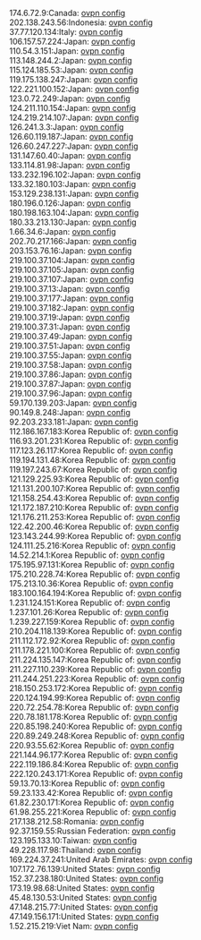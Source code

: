 174.6.72.9:Canada: [ovpn config](vpn/174_6_72_9.ovpn)  
202.138.243.56:Indonesia: [ovpn config](vpn/202_138_243_56.ovpn)  
37.77.120.134:Italy: [ovpn config](vpn/37_77_120_134.ovpn)  
106.157.57.224:Japan: [ovpn config](vpn/106_157_57_224.ovpn)  
110.54.3.151:Japan: [ovpn config](vpn/110_54_3_151.ovpn)  
113.148.244.2:Japan: [ovpn config](vpn/113_148_244_2.ovpn)  
115.124.185.53:Japan: [ovpn config](vpn/115_124_185_53.ovpn)  
119.175.138.247:Japan: [ovpn config](vpn/119_175_138_247.ovpn)  
122.221.100.152:Japan: [ovpn config](vpn/122_221_100_152.ovpn)  
123.0.72.249:Japan: [ovpn config](vpn/123_0_72_249.ovpn)  
124.211.110.154:Japan: [ovpn config](vpn/124_211_110_154.ovpn)  
124.219.214.107:Japan: [ovpn config](vpn/124_219_214_107.ovpn)  
126.241.3.3:Japan: [ovpn config](vpn/126_241_3_3.ovpn)  
126.60.119.187:Japan: [ovpn config](vpn/126_60_119_187.ovpn)  
126.60.247.227:Japan: [ovpn config](vpn/126_60_247_227.ovpn)  
131.147.60.40:Japan: [ovpn config](vpn/131_147_60_40.ovpn)  
133.114.81.98:Japan: [ovpn config](vpn/133_114_81_98.ovpn)  
133.232.196.102:Japan: [ovpn config](vpn/133_232_196_102.ovpn)  
133.32.180.103:Japan: [ovpn config](vpn/133_32_180_103.ovpn)  
153.129.238.131:Japan: [ovpn config](vpn/153_129_238_131.ovpn)  
180.196.0.126:Japan: [ovpn config](vpn/180_196_0_126.ovpn)  
180.198.163.104:Japan: [ovpn config](vpn/180_198_163_104.ovpn)  
180.33.213.130:Japan: [ovpn config](vpn/180_33_213_130.ovpn)  
1.66.34.6:Japan: [ovpn config](vpn/1_66_34_6.ovpn)  
202.70.217.166:Japan: [ovpn config](vpn/202_70_217_166.ovpn)  
203.153.76.16:Japan: [ovpn config](vpn/203_153_76_16.ovpn)  
219.100.37.104:Japan: [ovpn config](vpn/219_100_37_104.ovpn)  
219.100.37.105:Japan: [ovpn config](vpn/219_100_37_105.ovpn)  
219.100.37.107:Japan: [ovpn config](vpn/219_100_37_107.ovpn)  
219.100.37.13:Japan: [ovpn config](vpn/219_100_37_13.ovpn)  
219.100.37.177:Japan: [ovpn config](vpn/219_100_37_177.ovpn)  
219.100.37.182:Japan: [ovpn config](vpn/219_100_37_182.ovpn)  
219.100.37.19:Japan: [ovpn config](vpn/219_100_37_19.ovpn)  
219.100.37.31:Japan: [ovpn config](vpn/219_100_37_31.ovpn)  
219.100.37.49:Japan: [ovpn config](vpn/219_100_37_49.ovpn)  
219.100.37.51:Japan: [ovpn config](vpn/219_100_37_51.ovpn)  
219.100.37.55:Japan: [ovpn config](vpn/219_100_37_55.ovpn)  
219.100.37.58:Japan: [ovpn config](vpn/219_100_37_58.ovpn)  
219.100.37.86:Japan: [ovpn config](vpn/219_100_37_86.ovpn)  
219.100.37.87:Japan: [ovpn config](vpn/219_100_37_87.ovpn)  
219.100.37.96:Japan: [ovpn config](vpn/219_100_37_96.ovpn)  
59.170.139.203:Japan: [ovpn config](vpn/59_170_139_203.ovpn)  
90.149.8.248:Japan: [ovpn config](vpn/90_149_8_248.ovpn)  
92.203.233.181:Japan: [ovpn config](vpn/92_203_233_181.ovpn)  
112.186.167.183:Korea Republic of: [ovpn config](vpn/112_186_167_183.ovpn)  
116.93.201.231:Korea Republic of: [ovpn config](vpn/116_93_201_231.ovpn)  
117.123.26.117:Korea Republic of: [ovpn config](vpn/117_123_26_117.ovpn)  
119.194.131.48:Korea Republic of: [ovpn config](vpn/119_194_131_48.ovpn)  
119.197.243.67:Korea Republic of: [ovpn config](vpn/119_197_243_67.ovpn)  
121.129.225.93:Korea Republic of: [ovpn config](vpn/121_129_225_93.ovpn)  
121.131.200.107:Korea Republic of: [ovpn config](vpn/121_131_200_107.ovpn)  
121.158.254.43:Korea Republic of: [ovpn config](vpn/121_158_254_43.ovpn)  
121.172.187.210:Korea Republic of: [ovpn config](vpn/121_172_187_210.ovpn)  
121.176.211.253:Korea Republic of: [ovpn config](vpn/121_176_211_253.ovpn)  
122.42.200.46:Korea Republic of: [ovpn config](vpn/122_42_200_46.ovpn)  
123.143.244.99:Korea Republic of: [ovpn config](vpn/123_143_244_99.ovpn)  
124.111.25.216:Korea Republic of: [ovpn config](vpn/124_111_25_216.ovpn)  
14.52.214.1:Korea Republic of: [ovpn config](vpn/14_52_214_1.ovpn)  
175.195.97.131:Korea Republic of: [ovpn config](vpn/175_195_97_131.ovpn)  
175.210.228.74:Korea Republic of: [ovpn config](vpn/175_210_228_74.ovpn)  
175.213.10.36:Korea Republic of: [ovpn config](vpn/175_213_10_36.ovpn)  
183.100.164.194:Korea Republic of: [ovpn config](vpn/183_100_164_194.ovpn)  
1.231.124.151:Korea Republic of: [ovpn config](vpn/1_231_124_151.ovpn)  
1.237.101.26:Korea Republic of: [ovpn config](vpn/1_237_101_26.ovpn)  
1.239.227.159:Korea Republic of: [ovpn config](vpn/1_239_227_159.ovpn)  
210.204.118.139:Korea Republic of: [ovpn config](vpn/210_204_118_139.ovpn)  
211.112.172.92:Korea Republic of: [ovpn config](vpn/211_112_172_92.ovpn)  
211.178.221.100:Korea Republic of: [ovpn config](vpn/211_178_221_100.ovpn)  
211.224.135.147:Korea Republic of: [ovpn config](vpn/211_224_135_147.ovpn)  
211.227.110.239:Korea Republic of: [ovpn config](vpn/211_227_110_239.ovpn)  
211.244.251.223:Korea Republic of: [ovpn config](vpn/211_244_251_223.ovpn)  
218.150.253.172:Korea Republic of: [ovpn config](vpn/218_150_253_172.ovpn)  
220.124.194.99:Korea Republic of: [ovpn config](vpn/220_124_194_99.ovpn)  
220.72.254.78:Korea Republic of: [ovpn config](vpn/220_72_254_78.ovpn)  
220.78.181.178:Korea Republic of: [ovpn config](vpn/220_78_181_178.ovpn)  
220.85.198.240:Korea Republic of: [ovpn config](vpn/220_85_198_240.ovpn)  
220.89.249.248:Korea Republic of: [ovpn config](vpn/220_89_249_248.ovpn)  
220.93.55.62:Korea Republic of: [ovpn config](vpn/220_93_55_62.ovpn)  
221.144.96.177:Korea Republic of: [ovpn config](vpn/221_144_96_177.ovpn)  
222.119.186.84:Korea Republic of: [ovpn config](vpn/222_119_186_84.ovpn)  
222.120.243.171:Korea Republic of: [ovpn config](vpn/222_120_243_171.ovpn)  
59.13.70.13:Korea Republic of: [ovpn config](vpn/59_13_70_13.ovpn)  
59.23.133.42:Korea Republic of: [ovpn config](vpn/59_23_133_42.ovpn)  
61.82.230.171:Korea Republic of: [ovpn config](vpn/61_82_230_171.ovpn)  
61.98.255.221:Korea Republic of: [ovpn config](vpn/61_98_255_221.ovpn)  
217.138.212.58:Romania: [ovpn config](vpn/217_138_212_58.ovpn)  
92.37.159.55:Russian Federation: [ovpn config](vpn/92_37_159_55.ovpn)  
123.195.133.10:Taiwan: [ovpn config](vpn/123_195_133_10.ovpn)  
49.228.117.98:Thailand: [ovpn config](vpn/49_228_117_98.ovpn)  
169.224.37.241:United Arab Emirates: [ovpn config](vpn/169_224_37_241.ovpn)  
107.172.76.139:United States: [ovpn config](vpn/107_172_76_139.ovpn)  
152.37.238.180:United States: [ovpn config](vpn/152_37_238_180.ovpn)  
173.19.98.68:United States: [ovpn config](vpn/173_19_98_68.ovpn)  
45.48.130.53:United States: [ovpn config](vpn/45_48_130_53.ovpn)  
47.148.215.77:United States: [ovpn config](vpn/47_148_215_77.ovpn)  
47.149.156.171:United States: [ovpn config](vpn/47_149_156_171.ovpn)  
1.52.215.219:Viet Nam: [ovpn config](vpn/1_52_215_219.ovpn)  
